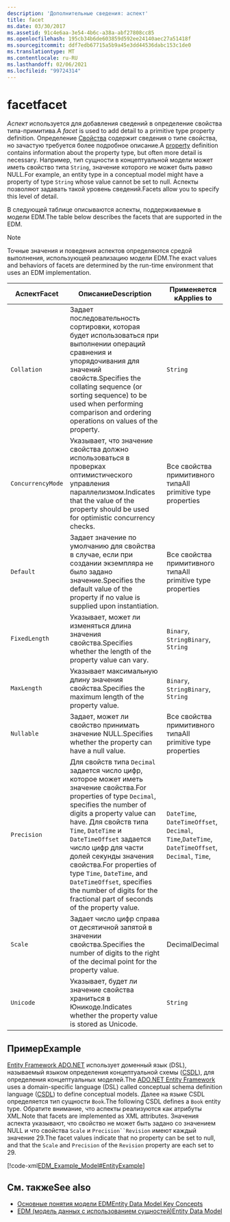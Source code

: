 ```yaml
---
description: 'Дополнительные сведения: аспект'
title: facet
ms.date: 03/30/2017
ms.assetid: 91c4e6aa-3e54-4b6c-a38a-abf27808cc85
ms.openlocfilehash: 195cb34b6de603859d592ee24140aec27a51418f
ms.sourcegitcommit: ddf7edb67715a5b9a45e3dd44536dabc153c1de0
ms.translationtype: MT
ms.contentlocale: ru-RU
ms.lasthandoff: 02/06/2021
ms.locfileid: "99724314"
---
```

# <a name="facet"></a><span data-ttu-id="407a4-103">facet</span><span class="sxs-lookup"><span data-stu-id="407a4-103">facet</span></span>

<span data-ttu-id="407a4-104">*Аспект* используется для добавления сведений в определение свойства типа-примитива.</span><span class="sxs-lookup"><span data-stu-id="407a4-104">A *facet* is used to add detail to a primitive type property definition.</span></span> <span data-ttu-id="407a4-105">Определение [Свойства](property.md) содержит сведения о типе свойства, но зачастую требуется более подробное описание.</span><span class="sxs-lookup"><span data-stu-id="407a4-105">A [property](property.md) definition contains information about the property type, but often more detail is necessary.</span></span> <span data-ttu-id="407a4-106">Например, тип сущности в концептуальной модели может иметь свойство типа `String`, значение которого не может быть равно NULL.</span><span class="sxs-lookup"><span data-stu-id="407a4-106">For example, an entity type in a conceptual model might have a property of type `String` whose value cannot be set to null.</span></span> <span data-ttu-id="407a4-107">Аспекты позволяют задавать такой уровень сведений.</span><span class="sxs-lookup"><span data-stu-id="407a4-107">Facets allow you to specify this level of detail.</span></span>  
  
 <span data-ttu-id="407a4-108">В следующей таблице описываются аспекты, поддерживаемые в модели EDM.</span><span class="sxs-lookup"><span data-stu-id="407a4-108">The table below describes the facets that are supported in the EDM.</span></span>  
  
> [!NOTE]
> <span data-ttu-id="407a4-109">Точные значения и поведения аспектов определяются средой выполнения, использующей реализацию модели EDM.</span><span class="sxs-lookup"><span data-stu-id="407a4-109">The exact values and behaviors of facets are determined by the run-time environment that uses an EDM implementation.</span></span>  
  
|<span data-ttu-id="407a4-110">Аспект</span><span class="sxs-lookup"><span data-stu-id="407a4-110">Facet</span></span>|<span data-ttu-id="407a4-111">Описание</span><span class="sxs-lookup"><span data-stu-id="407a4-111">Description</span></span>|<span data-ttu-id="407a4-112">Применяется к</span><span class="sxs-lookup"><span data-stu-id="407a4-112">Applies to</span></span>|  
|-----------|-----------------|----------------|  
|`Collation`|<span data-ttu-id="407a4-113">Задает последовательность сортировки, которая будет использоваться при выполнении операций сравнения и упорядочивания для значений свойств.</span><span class="sxs-lookup"><span data-stu-id="407a4-113">Specifies the collating sequence (or sorting sequence) to be used when performing comparison and ordering operations on values of the property.</span></span>|`String`|  
|`ConcurrencyMode`|<span data-ttu-id="407a4-114">Указывает, что значение свойства должно использоваться в проверках оптимистического управления параллелизмом.</span><span class="sxs-lookup"><span data-stu-id="407a4-114">Indicates that the value of the property should be used for optimistic concurrency checks.</span></span>|<span data-ttu-id="407a4-115">Все свойства примитивного типа</span><span class="sxs-lookup"><span data-stu-id="407a4-115">All primitive type properties</span></span>|  
|`Default`|<span data-ttu-id="407a4-116">Задает значение по умолчанию для свойства в случае, если при создании экземпляра не было задано значение.</span><span class="sxs-lookup"><span data-stu-id="407a4-116">Specifies the default value of the property if no value is supplied upon instantiation.</span></span>|<span data-ttu-id="407a4-117">Все свойства примитивного типа</span><span class="sxs-lookup"><span data-stu-id="407a4-117">All primitive type properties</span></span>|  
|`FixedLength`|<span data-ttu-id="407a4-118">Указывает, может ли изменяться длина значения свойства.</span><span class="sxs-lookup"><span data-stu-id="407a4-118">Specifies whether the length of the property value can vary.</span></span>|<span data-ttu-id="407a4-119">`Binary`, `String`</span><span class="sxs-lookup"><span data-stu-id="407a4-119">`Binary`, `String`</span></span>|  
|`MaxLength`|<span data-ttu-id="407a4-120">Указывает максимальную длину значения свойства.</span><span class="sxs-lookup"><span data-stu-id="407a4-120">Specifies the maximum length of the property value.</span></span>|<span data-ttu-id="407a4-121">`Binary`, `String`</span><span class="sxs-lookup"><span data-stu-id="407a4-121">`Binary`, `String`</span></span>|  
|`Nullable`|<span data-ttu-id="407a4-122">Задает, может ли свойство принимать значение NULL.</span><span class="sxs-lookup"><span data-stu-id="407a4-122">Specifies whether the property can have a null value.</span></span>|<span data-ttu-id="407a4-123">Все свойства примитивного типа</span><span class="sxs-lookup"><span data-stu-id="407a4-123">All primitive type properties</span></span>|  
|`Precision`|<span data-ttu-id="407a4-124">Для свойств типа `Decimal` задается число цифр, которое может иметь значение свойства.</span><span class="sxs-lookup"><span data-stu-id="407a4-124">For properties of type `Decimal`, specifies the number of digits a property value can have.</span></span> <span data-ttu-id="407a4-125">Для свойств типа `Time`, `DateTime` и `DateTimeOffset` задается число цифр для части долей секунды значения свойства.</span><span class="sxs-lookup"><span data-stu-id="407a4-125">For properties of type `Time`, `DateTime`, and `DateTimeOffset`, specifies the number of digits for the fractional part of seconds of the property value.</span></span>|<span data-ttu-id="407a4-126">`DateTime`, `DateTimeOffset`, `Decimal`, `Time`,</span><span class="sxs-lookup"><span data-stu-id="407a4-126">`DateTime`, `DateTimeOffset`, `Decimal`, `Time`,</span></span>|  
|`Scale`|<span data-ttu-id="407a4-127">Задает число цифр справа от десятичной запятой в значении свойства.</span><span class="sxs-lookup"><span data-stu-id="407a4-127">Specifies the number of digits to the right of the decimal point for the property value.</span></span>|<span data-ttu-id="407a4-128">Decimal</span><span class="sxs-lookup"><span data-stu-id="407a4-128">Decimal</span></span>|  
|`Unicode`|<span data-ttu-id="407a4-129">Указывает, будет ли значение свойства храниться в Юникоде.</span><span class="sxs-lookup"><span data-stu-id="407a4-129">Indicates whether the property value is stored as Unicode.</span></span>|`String`|  
  
## <a name="example"></a><span data-ttu-id="407a4-130">Пример</span><span class="sxs-lookup"><span data-stu-id="407a4-130">Example</span></span>  

 <span data-ttu-id="407a4-131">[Entity Framework ADO.NET](./ef/index.md) использует доменный язык (DSL), называемый языком определения концептуальной схемы ([CSDL](/ef/ef6/modeling/designer/advanced/edmx/csdl-spec)), для определения концептуальных моделей.</span><span class="sxs-lookup"><span data-stu-id="407a4-131">The [ADO.NET Entity Framework](./ef/index.md) uses a domain-specific language (DSL) called conceptual schema definition language ([CSDL](/ef/ef6/modeling/designer/advanced/edmx/csdl-spec)) to define conceptual models.</span></span> <span data-ttu-id="407a4-132">Далее на языке CSDL определяется тип сущности `Book`.</span><span class="sxs-lookup"><span data-stu-id="407a4-132">The following CSDL defines a `Book` entity type.</span></span> <span data-ttu-id="407a4-133">Обратите внимание, что аспекты реализуются как атрибуты XML.</span><span class="sxs-lookup"><span data-stu-id="407a4-133">Note that facets are implemented as XML attributes.</span></span> <span data-ttu-id="407a4-134">Значения аспекта указывают, что свойство не может быть задано со значением NULL и что свойства `Scale` и `Precision``Revision` имеют каждый значение 29.</span><span class="sxs-lookup"><span data-stu-id="407a4-134">The facet values indicate that no property can be set to null, and that the `Scale` and `Precision` of the `Revision` property are each set to 29.</span></span>  
  
 [!code-xml[EDM_Example_Model#EntityExample](../../../../samples/snippets/xml/VS_Snippets_Data/edm_example_model/xml/books.edmx#entityexample)]  
  
## <a name="see-also"></a><span data-ttu-id="407a4-135">См. также</span><span class="sxs-lookup"><span data-stu-id="407a4-135">See also</span></span>

- [<span data-ttu-id="407a4-136">Основные понятия модели EDM</span><span class="sxs-lookup"><span data-stu-id="407a4-136">Entity Data Model Key Concepts</span></span>](entity-data-model-key-concepts.md)
- [<span data-ttu-id="407a4-137">EDM (модель данных с использованием сущностей)</span><span class="sxs-lookup"><span data-stu-id="407a4-137">Entity Data Model</span></span>](entity-data-model.md)
